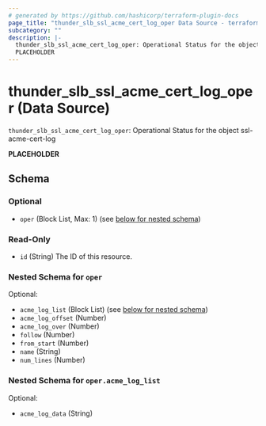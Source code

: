 ```yaml
---
# generated by https://github.com/hashicorp/terraform-plugin-docs
page_title: "thunder_slb_ssl_acme_cert_log_oper Data Source - terraform-provider-thunder"
subcategory: ""
description: |-
  thunder_slb_ssl_acme_cert_log_oper: Operational Status for the object ssl-acme-cert-log
  PLACEHOLDER
---
```


# thunder_slb_ssl_acme_cert_log_oper (Data Source)

`thunder_slb_ssl_acme_cert_log_oper`: Operational Status for the object ssl-acme-cert-log

__PLACEHOLDER__



<!-- schema generated by tfplugindocs -->
## Schema

### Optional

- `oper` (Block List, Max: 1) (see [below for nested schema](#nestedblock--oper))

### Read-Only

- `id` (String) The ID of this resource.

<a id="nestedblock--oper"></a>
### Nested Schema for `oper`

Optional:

- `acme_log_list` (Block List) (see [below for nested schema](#nestedblock--oper--acme_log_list))
- `acme_log_offset` (Number)
- `acme_log_over` (Number)
- `follow` (Number)
- `from_start` (Number)
- `name` (String)
- `num_lines` (Number)

<a id="nestedblock--oper--acme_log_list"></a>
### Nested Schema for `oper.acme_log_list`

Optional:

- `acme_log_data` (String)


